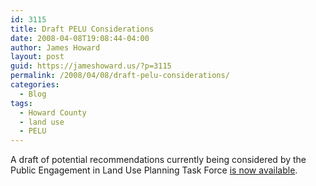 ```yaml
---
id: 3115
title: Draft PELU Considerations
date: 2008-04-08T19:08:44-04:00
author: James Howard
layout: post
guid: https://jameshoward.us/?p=3115
permalink: /2008/04/08/draft-pelu-considerations/
categories:
  - Blog
tags:
  - Howard County
  - land use
  - PELU
---
```

A draft of potential recommendations currently being considered by the Public Engagement in Land Use Planning Task Force [is now available](http://howardcountypelu.blogspot.com/).
